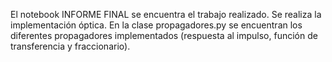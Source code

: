 El notebook INFORME FINAL se encuentra el trabajo realizado. Se realiza la implementación óptica. En la clase propagadores.py 
se encuentran los diferentes propagadores implementados (respuesta al impulso, función de transferencia y fraccionario).

